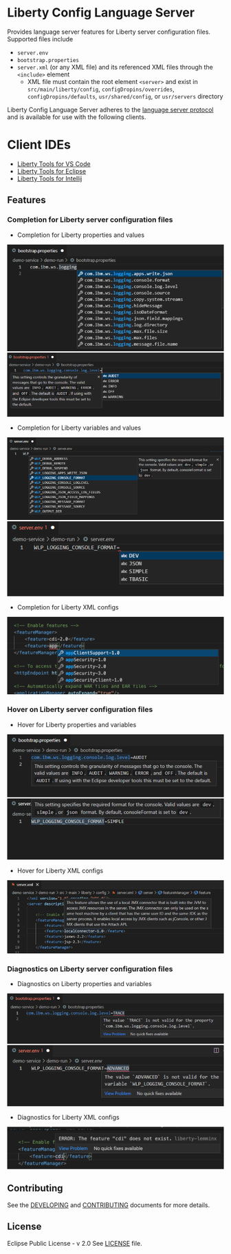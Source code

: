 # Liberty Config Language Server

Provides language server features for Liberty server configuration files. Supported files include 
- `server.env`
- `bootstrap.properties`
- `server.xml` (or any XML file) and its referenced XML files through the `<include>` element
    - XML file must contain the root element `<server>` and exist in `src/main/liberty/config`, `configDropins/overrides`, `configDropins/defaults`, `usr/shared/config`, or `usr/servers` directory

Liberty Config Language Server adheres to the [language server protocol](https://github.com/Microsoft/language-server-protocol)
and is available for use with the following clients.

# Client IDEs
* [Liberty Tools for VS Code](https://github.com/OpenLiberty/liberty-tools-vscode)
* [Liberty Tools for Eclipse](https://github.com/OpenLiberty/liberty-tools-eclipse)
* [Liberty Tools for Intellij](https://github.com/OpenLiberty/liberty-tools-intellij)

## Features

### Completion for Liberty server configuration files
* Completion for Liberty properties and values 

![Screenshot of Liberty property name suggestions in a bootstrap.properties file](./docs/images/property-completion.png "Completion suggestions for Liberty properties in bootstrap.properties") 
![Screenshot of value suggestions for a Liberty property in a bootstrap.properties file. If there is a default value, it is preselected.](./docs/images/property-value-completion.png "Completion suggestions for Liberty property values in bootstrap.properties")
* Completion for Liberty variables and values 

![Screenshot of Liberty variable suggestions in a server.env file](./docs/images/variable-completion.png "Completion suggestions for Liberty variables in server.env")
![Screenshot of value suggestions for a Liberty variable in a server.env file. If there is a default value, it is preselected](./docs/images/variable-value-completion.png "Completion suggestions for Liberty variable values in server.env")
* Completion for Liberty XML configs

![Screenshot of Liberty feature suggestions in a feature block in a server.xml file](./docs/images/feature-completion.png "Completion suggestions for Liberty configuration in server.xml")

### Hover on Liberty server configuration files
* Hover for Liberty properties and variables

![Screenshot of a documentation dialog appearing when hovering over a Liberty property in a bootstrap.properties file](./docs/images/property-hover.png "Hover on Liberty properties in bootstrap.properties")
![Screenshot of a documentation dialog appearing when hovering over a Liberty variable in a server.env file](./docs/images/variable-hover.png "Hover on Liberty server variables in server.env")
* Hover for Liberty XML configs

![Screenshot of feature documentation appearing when hovering over a Liberty feature in a server.xml file](./docs/images/feature-hover.png "Hover on Liberty features in server.xml")

### Diagnostics on Liberty server configuration files
* Diagnostics on Liberty properties and variables

![Screenshot showing diagnostics marking an invalid value for a Liberty property in a bootstrap.properties file. Hovering over the diagnostic will provide more details.](./docs/images/property-diagnostic.png "Diagnostics on Liberty properties in bootstrap.properties")
![Screenshot showing diagnostics marking an invalid value for a Liberty variable in a server.env file. Hovering over the diagnostic will provide more details.](./docs/images/variable-diagnostic.png "Diagnostics on Liberty variables in server.env")
* Diagnostics for Liberty XML configs

![Screenshot showing diagnostics marking an invalid feature defined in a server.xml file. Hovering over the diagnostic will provide more details.](./docs/images/feature-diagnostic.png "Diagnostics on Liberty features in server.xml")

## Contributing
See the [DEVELOPING](./DEVELOPING.md) and [CONTRIBUTING](./CONTRIBUTING.md) documents for more details.
## License
Eclipse Public License - v 2.0 See [LICENSE](./LICENSE) file.